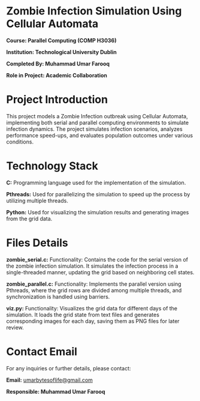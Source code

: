 # Zombie Infection Simulation Using Cellular Automata
**Course: Parallel Computing (COMP H3036)** 

**Institution: Technological University Dublin**

**Completed By: Muhammad Umar Farooq**

**Role in Project: Academic Collaboration**


# Project Introduction
This project models a Zombie Infection outbreak using Cellular Automata, implementing both serial and parallel computing environments to simulate infection dynamics. The project simulates infection scenarios, analyzes performance speed-ups, and evaluates population outcomes under various conditions.

# Technology Stack
**C:** Programming language used for the implementation of the simulation.

**Pthreads:** Used for parallelizing the simulation to speed up the process by utilizing multiple threads.

**Python:** Used for visualizing the simulation results and generating images from the grid data.

# Files Details

**zombie_serial.c:**
Functionality: Contains the code for the serial version of the zombie infection simulation. It simulates the infection process in a single-threaded manner, updating the grid based on neighboring cell states.

**zombie_parallel.c:**
Functionality: Implements the parallel version using Pthreads, where the grid rows are divided among multiple threads, and synchronization is handled using barriers.

**viz.py:**
Functionality: Visualizes the grid data for different days of the simulation. It loads the grid state from text files and generates corresponding images for each day, saving them as PNG files for later review.

# Contact Email
For any inquiries or further details, please contact:

**Email:** umarbytesoflife@gmail.com

**Responsible: Muhammad Umar Farooq**


